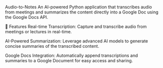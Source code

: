 Audio-to-Notes
An AI-powered Python application that transcribes audio from meetings and summarizes the content directly into a Google Doc using the Google Docs API.

🚀 Features
Real-time Transcription: Capture and transcribe audio from meetings or lectures in real-time.

AI-Powered Summarization: Leverage advanced AI models to generate concise summaries of the transcribed content.

Google Docs Integration: Automatically append transcriptions and summaries to a Google Document for easy access and sharing.
